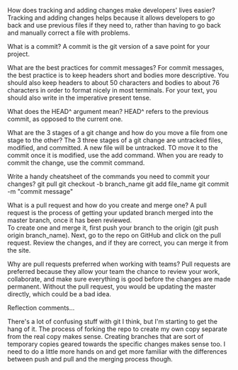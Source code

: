 How does tracking and adding changes make developers' lives easier?
	Tracking and adding changes helps because it allows developers to go back and use previous files if they need to, rather than having to go back and manually correct a file with problems.

What is a commit?
	A commit is the git version of a save point for your project.

What are the best practices for commit messages?
	For commit messages, the best practice is to keep headers short and bodies more descriptive.  You should also keep headers to about 50 characters and bodies to about 76 characters in order to format nicely in most terminals.  For your text, you should also write in the imperative present tense.

What does the HEAD^ argument mean?
	HEAD^ refers to the previous commit, as opposed to the current one.

What are the 3 stages of a git change and how do you move a file from one stage to the other?
	The 3 three stages of a git change are untracked files, modified, and committed.
	A new file will be untracked.  TO move it to the commit once it is modified, use the add command.  When you are ready to commit the change, use the commit command.

Write a handy cheatsheet of the commands you need to commit your changes?
	git pull
	git checkout -b branch_name
	git add file_name
	git commit -m "commit message"

What is a pull request and how do you create and merge one?
	A pull request is the process of getting your updated branch merged into the master branch, once it has been reviewed.  
	To create one and merge it, first push your branch to the origin (git push origin branch_name).
	Next, go to the repo on GitHub and click on the pull request.  Review the changes, and if they are correct, you can merge it from the site.

Why are pull requests preferred when working with teams?
	Pull requests are preferred because they allow your team the chance to review your work, collaborate, and make sure everything is good before the changes are made permanent.  Without the pull request, you would be updating the master directly, which could be a bad idea.

Reflection comments...

There's a lot of confusing stuff with git I think, but I'm starting to get the hang of it.  The process of forking the repo to create my own copy separate from the real copy makes sense.  Creating branches that are sort of temporary copies geared towards the specific changes makes sense too.  I need to do a little more hands on and get more familiar with the differences between push and pull and the merging process though.